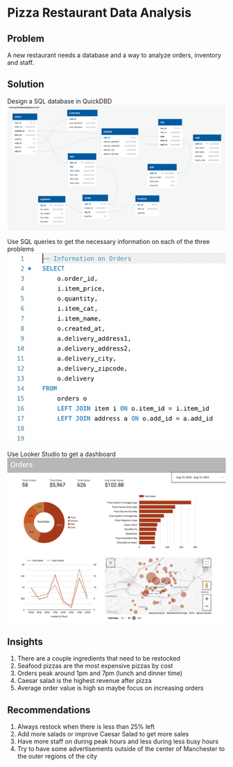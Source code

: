 # Pizza Restaurant Data Analysis

## Problem 
A new restaurant needs a database and a way to analyze orders, inventory and staff.

## Solution 
Design a SQL database in QuickDBD
![](/images/database.png)


Use SQL queries to get the necessary information on each of the three problems
![](/images/query.png)


Use Looker Studio to get a dashboard 
![](/images/dashboard.png)


## Insights
1. There are a couple ingredients that need to be restocked
2. Seafood pizzas are the most expensive pizzas by cost
3. Orders peak around 1pm and 7pm (lunch and dinner time)
4. Caesar salad is the highest revenue after pizza
5. Average order value is high so maybe focus on increasing orders

## Recommendations
1. Always restock when there is less than 25% left
2. Add more salads or improve Caesar Salad to get more sales 
3. Have more staff on during peak hours and less during less busy hours
4. Try to have some advertisements outside of the center of Manchester to the outer regions of the city 
